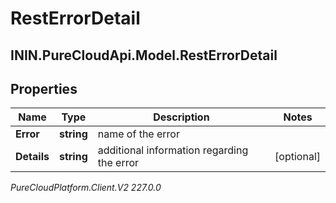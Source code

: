 # RestErrorDetail

## ININ.PureCloudApi.Model.RestErrorDetail

## Properties

|Name | Type | Description | Notes|
|------------ | ------------- | ------------- | -------------|
| **Error** | **string** | name of the error | |
| **Details** | **string** | additional information regarding the error | [optional] |



_PureCloudPlatform.Client.V2 227.0.0_
